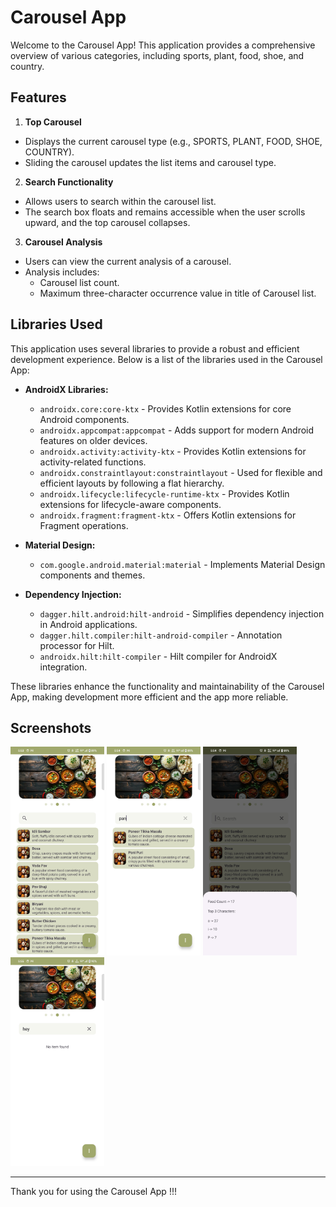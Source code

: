 # Carousel App

Welcome to the Carousel App! This application provides a comprehensive overview of various categories, including sports, plant, food, shoe, and country.

## Features

1. **Top Carousel**
  - Displays the current carousel type (e.g., SPORTS, PLANT, FOOD, SHOE, COUNTRY).
  - Sliding the carousel updates the list items and carousel type.

2. **Search Functionality**
  - Allows users to search within the carousel list.
  - The search box floats and remains accessible when the user scrolls upward, and the top carousel collapses.

3. **Carousel Analysis**
  - Users can view the current analysis of a carousel.
  - Analysis includes:
    - Carousel list count.
    - Maximum three-character occurrence value in title of Carousel list.

## Libraries Used

This application uses several libraries to provide a robust and efficient development experience. Below is a list of the libraries used in the Carousel App:

- **AndroidX Libraries:**
    - `androidx.core:core-ktx` - Provides Kotlin extensions for core Android components.
    - `androidx.appcompat:appcompat` - Adds support for modern Android features on older devices.
    - `androidx.activity:activity-ktx` - Provides Kotlin extensions for activity-related functions.
    - `androidx.constraintlayout:constraintlayout` - Used for flexible and efficient layouts by following a flat hierarchy.
    - `androidx.lifecycle:lifecycle-runtime-ktx` - Provides Kotlin extensions for lifecycle-aware components.
    - `androidx.fragment:fragment-ktx` - Offers Kotlin extensions for Fragment operations.

- **Material Design:**
    - `com.google.android.material:material` - Implements Material Design components and themes.

- **Dependency Injection:**
    - `dagger.hilt.android:hilt-android` - Simplifies dependency injection in Android applications.
    - `dagger.hilt.compiler:hilt-android-compiler` - Annotation processor for Hilt.
    - `androidx.hilt:hilt-compiler` - Hilt compiler for AndroidX integration.


These libraries enhance the functionality and maintainability of the Carousel App, making development more efficient and the app more reliable.


## Screenshots

<img src="screenshots/screenshot_1.png" alt="Screenshot 1" width="150"/>
<img src="screenshots/screenshot_2.png" alt="Screenshot 2" width="150"/>
<img src="screenshots/screenshot_3.png" alt="Screenshot 3" width="150"/>
<img src="screenshots/screenshot_4.png" alt="Screenshot 4" width="150"/>


---

Thank you for using the Carousel App !!!

